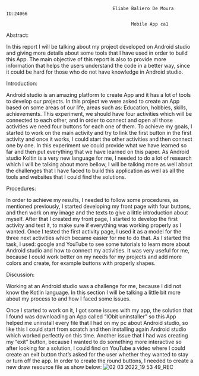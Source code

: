                                             Eliabe Baliero De Moura  ID:24066  

                                                   Mobile App ca1

Abstract: 

In this report I will be talking about my project developed on Android studio and giving more details about some tools that I have used in order to build this App. The main objective of this report is also to provide more information that helps the users understand the code in a better way, since it could be hard for those who do not have knowledge in Android studio.  

Introduction: 

Android studio is an amazing platform to create App and it has a lot of tools to develop our projects. In this project we were asked to create an App based on some areas of our life, areas such as: Education, hobbies, skills, achievements. This experiment, we should have four activities which will be connected to each other, and in order to connect and open all those activities we need four buttons for each one of them. To achieve my goals, I started to work on the main activity and try to link the first button in the first activity and once it works, I could start the other activities and then connect one by one. In this experiment we could provide what we have learned so far and then put everything that we have learned on this paper. As Android studio Koltin is a very new language for me, I needed to do a lot of research which I will be talking about more bellow, I will be talking more as well about the challenges that I have faced to build this application as well as all the tools and websites that I could find the solutions.  

Procedures: 

In order to achieve my results, I needed to follow some procedures, as mentioned previously, I started developing my front page with four buttons, and then work on my image and the texts to give a little introduction about myself. After that I created my front page, I started to develop the first activity and test it, to make sure if everything was working properly as I wanted. Once I tested the first activity page, I used it as a model for the three next activities which became easier for me to do that. As I started the task, I used: google and YouTube to see some tutorials to learn more about Android studio and how to connect my activities. It was very useful for me, because I could work better on my needs for my projects and add more colors and create, for example buttons with properly shapes. 

Discussion: 

Working at an Android studio was a challenge for me, because I did not know the Kotlin language. In this section I will be talking a little bit more about my process to and how I faced some issues. 

Once I started to work on it, I got some issues with my app, the solution that I found was downloading an App called “IObit uninstaller” so this App helped me uninstall every file that I had on my pc about Android studio, so like this I could start from scratch and then installing again Android studio which worked perfectly on this time. Another issue that I had was creating my “exit” button, because I wanted to do something more interactive so after looking for a solution, I could find on YouTube a video where I could create an exit button that’s asked for the user whether they wanted to stay or turn off the app. In order to create the round buttons, I needed to create a new draw resource file as show below: 
![02 03 2022_19 53 49_REC](https://user-images.githubusercontent.com/90689336/156557767-780f0296-76bd-4a5a-b279-4d0885a27493.png)

